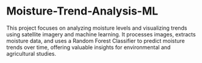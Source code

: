 # Moisture-Trend-Analysis-ML
This project focuses on analyzing moisture levels and visualizing trends using satellite imagery and machine learning. It processes images, extracts moisture data, and uses a Random Forest Classifier to predict moisture trends over time, offering valuable insights for environmental and agricultural studies.
